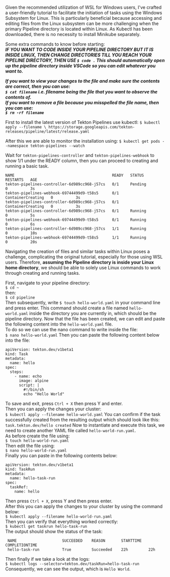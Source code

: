 Given the recommended utilization of WSL for Windows users, I've crafted a user-friendly tutorial to facilitate the initiation of tasks using the Windows Subsystem for Linux. This is particularly beneficial because accessing and editing files from the Linux subsystem can be more challenging when the primary Pipeline directory is located within Linux.
As Kubectl has been downloaded, there is no necessity to install Minikube separately. 

Some extra commands to know before starting:\
***IF YOU WANT TO CODE INSIDE YOUR PIPELINE DIRECTORY BUT IT IS INSIDE LINUX, THEN CHANGE DIRECTORIES TILL YOU REACH YOUR PIPELINE DIRECTORY, THEN USE ```$ code .``` 
This should automatically open up the pipeline directory inside VSCode so you can edit whatever you want to.***

***If you want to view your changes to the file and make sure the contents are correct, then you can use:\
```$ cat filename``` i.e. filename being the file that you want to observe the contents of.\
If you want to remove a file because you misspelled the file name, then you can use:\
```$ rm -rf filename```***

First to install the latest version of Tekton Pipelines use kubectl: 
```$ kubectl apply --filename \ https://storage.googleapis.com/tekton-releases/pipeline/latest/release.yaml```


After this we are able to monitor the installation using: 
```$ kubectl get pods --namespace tekton-pipelines --watch```

Wait for ```tekton-pipelines-controller``` and ```tekton-pipelines-webhook``` to show 1/1 under the READY column, then you can proceed to creating and running a basic task. 
```
NAME                                           READY   STATUS              RESTARTS   AGE
tekton-pipelines-controller-6d989cc968-j57cs   0/1     Pending             0          3s
tekton-pipelines-webhook-69744499d9-t58s5      0/1     ContainerCreating   0          3s
tekton-pipelines-controller-6d989cc968-j57cs   0/1     ContainerCreating   0          3s
tekton-pipelines-controller-6d989cc968-j57cs   0/1     Running             0          5s
tekton-pipelines-webhook-69744499d9-t58s5      0/1     Running             0          6s
tekton-pipelines-controller-6d989cc968-j57cs   1/1     Running             0          10s
tekton-pipelines-webhook-69744499d9-t58s5      1/1     Running             0          20s
```

Navigating the creation of files and similar tasks within Linux poses a challenge, complicating the original tutorial, especially for those using WSL users. Therefore, **assuming the Pipeline directory is inside your Linux home directory**, we should be able to solely use Linux commands to work through creating and running tasks.

First, navigate to your pipeline directory:\
```$ cd ~ ```\
then:\
```$ cd pipeline```\
Then subsequently, write ```$ touch hello-world.yaml``` in your command line and press enter. This command should create a file named ```hello-world.yaml``` inside the directory you are currently in, which should be the pipeline directory. Now that the file has been created, we can edit and paste the following content into the ```hello-world.yaml``` file.\
To do so we can use the nano command to write inside the file:\
```$ nano hello-world.yaml```
Then you can paste the following content below into the file:
```
apiVersion: tekton.dev/v1beta1
kind: Task
metadata:
  name: hello
spec:
  steps:
    - name: echo
      image: alpine
      script: |
        #!/bin/sh
        echo "Hello World"
```
To save and exit, press ```Ctrl + X``` then press Y and enter.\
Then you can apply the changes your cluster:\
```$ kubectl apply --filename hello-world.yaml```
You can confirm if the task successfully created from the resulting output which should look like this:\
```task.tekton.dev/hello created```
Now to instantiate and execute this task, we need to create another YAML file called ```hello-world-run.yaml```.\
As before create the file using:\
```$ touch hello-world-run.yaml```\
Then edit the file using:\
```$ nano hello-world-run.yaml```\
Finally you can paste in the following contents below:
```
apiVersion: tekton.dev/v1beta1
kind: TaskRun
metadata:
  name: hello-task-run
spec:
  taskRef:
    name: hello
```
Then press ```Ctrl + X```, press Y and then press enter.\
After this you can apply the changes to your cluster by using the command below:\
```$ kubectl apply --filename hello-world-run.yaml```\
Then you can verify that everything worked correctly:\
```$ kubectl get taskrun hello-task-run```\
The output should show the status of the task:
```
 NAME                    SUCCEEDED    REASON       STARTTIME   COMPLETIONTIME
 hello-task-run          True         Succeeded    22h         22h
```
Then finally if we take a look at the logs:\
```$ kubectl logs --selector=tekton.dev/taskRun=hello-task-run```\
Consequently, we can see the output, which is ```Hello World```.


